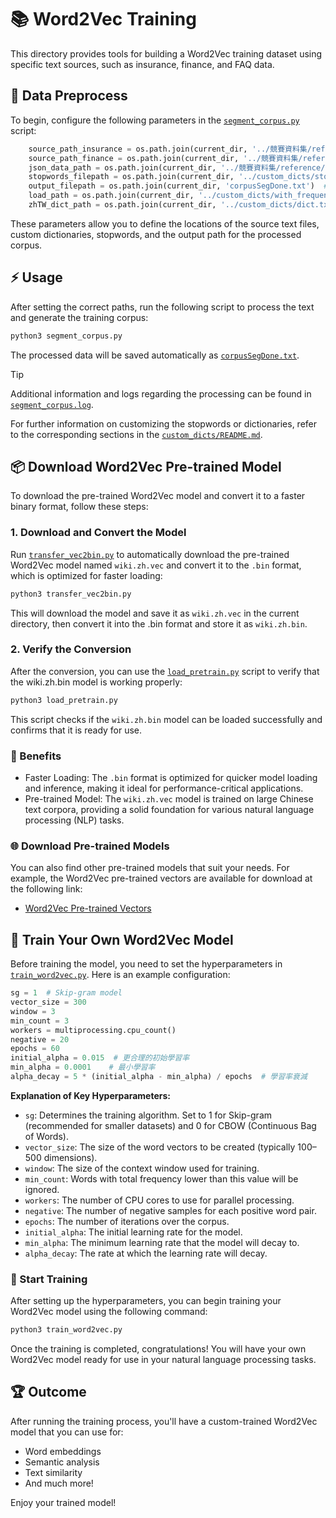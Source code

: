 # 📚 Word2Vec Training

This directory provides tools for building a Word2Vec training dataset using specific text sources, such as insurance, finance, and FAQ data.

## 🔄 Data Preprocess

To begin, configure the following parameters in the [`segment_corpus.py`](segment_corpus.py) script:

```python
    source_path_insurance = os.path.join(current_dir, '../競賽資料集/reference/insurance')  # Set the insurance data path
    source_path_finance = os.path.join(current_dir, '../競賽資料集/reference/finance')  # Set the finance data path
    json_data_path = os.path.join(current_dir, '../競賽資料集/reference/faq/pid_map_content.json')  # Set the JSON data path
    stopwords_filepath = os.path.join(current_dir, '../custom_dicts/stopwords.txt')  # Set the stop words file path
    output_filepath = os.path.join(current_dir, 'corpusSegDone.txt')  # Set the output file path
    load_path = os.path.join(current_dir, '../custom_dicts/with_frequency')  # Set the custom dictionary path
    zhTW_dict_path = os.path.join(current_dir, '../custom_dicts/dict.txt.big')  # Set the traditional Chinese dictionary path
```

These parameters allow you to define the locations of the source text files, custom dictionaries, stopwords, and the output path for the processed corpus.

## ⚡️ Usage
After setting the correct paths, run the following script to process the text and generate the training corpus:
```bash
python3 segment_corpus.py
```

The processed data will be saved automatically as [`corpusSegDone.txt`](corpusSegDone.txt).

> [!TIP]
> Additional information and logs regarding the processing can be found in [`segment_corpus.log`](segment_corpus.log).

For further information on customizing the stopwords or dictionaries, refer to the corresponding sections in the [`custom_dicts/README.md`](../custom_dicts/README.md).

## 📦 Download Word2Vec Pre-trained Model

To download the pre-trained Word2Vec model and convert it to a faster binary format, follow these steps:

### 1. **Download and Convert the Model**

Run [`transfer_vec2bin.py`](transfer_vec2bin.py) to automatically download the pre-trained Word2Vec model named `wiki.zh.vec` and convert it to the `.bin` format, which is optimized for faster loading:

```bash
python3 transfer_vec2bin.py
```

This will download the model and save it as `wiki.zh.vec` in the current directory, then convert it into the .bin format and store it as `wiki.zh.bin`.

### 2. **Verify the Conversion**
After the conversion, you can use the [`load_pretrain.py`](load_pretrain.py) script to verify that the wiki.zh.bin model is working properly:

```bash
python3 load_pretrain.py
```

This script checks if the `wiki.zh.bin` model can be loaded successfully and confirms that it is ready for use.

### 🚀 Benefits
- Faster Loading: The `.bin` format is optimized for quicker model loading and inference, making it ideal for performance-critical applications.
- Pre-trained Model: The `wiki.zh.vec` model is trained on large Chinese text corpora, providing a solid foundation for various natural language processing (NLP) tasks.

### 🌐 Download Pre-trained Models
You can also find other pre-trained models that suit your needs. For example, the Word2Vec pre-trained vectors are available for download at the following link:

- [Word2Vec Pre-trained Vectors](https://fasttext.cc/docs/en/pretrained-vectors.html)

## 🧠 Train Your Own Word2Vec Model

Before training the model, you need to set the hyperparameters in [`train_word2vec.py`](train_word2vec.py). Here is an example configuration:

```python
sg = 1  # Skip-gram model
vector_size = 300
window = 3
min_count = 3
workers = multiprocessing.cpu_count()
negative = 20
epochs = 60
initial_alpha = 0.015  # 更合理的初始學習率
min_alpha = 0.0001    # 最小學習率
alpha_decay = 5 * (initial_alpha - min_alpha) / epochs  # 學習率衰減
```
**Explanation of Key Hyperparameters:**
- `sg`: Determines the training algorithm. Set to 1 for Skip-gram (recommended for smaller datasets) and 0 for CBOW (Continuous Bag of Words).
- `vector_size`: The size of the word vectors to be created (typically 100–500 dimensions).
- `window`: The size of the context window used for training.
- `min_count`: Words with total frequency lower than this value will be ignored.
- `workers`: The number of CPU cores to use for parallel processing.
- `negative`: The number of negative samples for each positive word pair.
- `epochs`: The number of iterations over the corpus.
- `initial_alpha`: The initial learning rate for the model.
- `min_alpha`: The minimum learning rate that the model will decay to.
- `alpha_decay`: The rate at which the learning rate will decay.

### 🚀 Start Training
After setting up the hyperparameters, you can begin training your Word2Vec model using the following command:

```bash
python3 train_word2vec.py
```

Once the training is completed, congratulations! You will have your own Word2Vec model ready for use in your natural language processing tasks.

## 🏆 Outcome
After running the training process, you'll have a custom-trained Word2Vec model that you can use for:

- Word embeddings  
- Semantic analysis  
- Text similarity  
- And much more!
  
Enjoy your trained model!  
